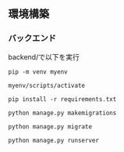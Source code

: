 ## 環境構築

### バックエンド

backend/で以下を実行

`pip -m venv myenv`

`myenv/scripts/activate`

`pip install -r requirements.txt`

`python manage.py makemigrations`

`python manage.py migrate`

`python manage.py runserver`